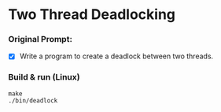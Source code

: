 # Two Thread Deadlocking

### Original Prompt:
- [x] Write a program to create a deadlock between two threads.

### Build & run (Linux)
```
make
./bin/deadlock
```
